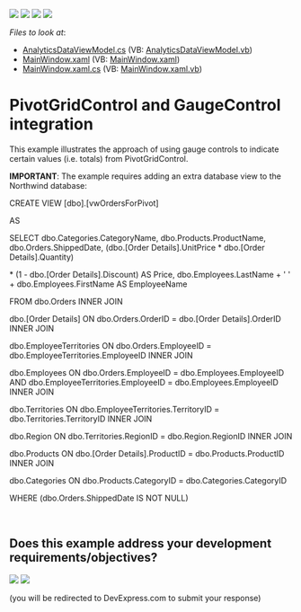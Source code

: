 <!-- default badges list -->
![](https://img.shields.io/endpoint?url=https://codecentral.devexpress.com/api/v1/VersionRange/128570716/11.1.4%2B)
[![](https://img.shields.io/badge/Open_in_DevExpress_Support_Center-FF7200?style=flat-square&logo=DevExpress&logoColor=white)](https://supportcenter.devexpress.com/ticket/details/E3332)
[![](https://img.shields.io/badge/📖_How_to_use_DevExpress_Examples-e9f6fc?style=flat-square)](https://docs.devexpress.com/GeneralInformation/403183)
[![](https://img.shields.io/badge/💬_Leave_Feedback-feecdd?style=flat-square)](#does-this-example-address-your-development-requirementsobjectives)
<!-- default badges end -->
<!-- default file list -->
*Files to look at*:

* [AnalyticsDataViewModel.cs](./CS/PivotGauges/AnalyticsDataViewModel.cs) (VB: [AnalyticsDataViewModel.vb](./VB/PivotGauges/AnalyticsDataViewModel.vb))
* [MainWindow.xaml](./CS/PivotGauges/MainWindow.xaml) (VB: [MainWindow.xaml](./VB/PivotGauges/MainWindow.xaml))
* [MainWindow.xaml.cs](./CS/PivotGauges/MainWindow.xaml.cs) (VB: [MainWindow.xaml.vb](./VB/PivotGauges/MainWindow.xaml.vb))
<!-- default file list end -->
# PivotGridControl and GaugeControl integration


<p>This example illustrates the approach of using gauge controls to indicate certain values (i.e. totals) from PivotGridControl.</p><p><strong>IMPORTANT</strong>: The example requires adding an extra database view to the Northwind database:</p><p>CREATE VIEW [dbo].[vwOrdersForPivot]</p><p>AS</p><p>SELECT     dbo.Categories.CategoryName, dbo.Products.ProductName, dbo.Orders.ShippedDate, (dbo.[Order Details].UnitPrice * dbo.[Order Details].Quantity) </p><p>                     * (1 - dbo.[Order Details].Discount) AS Price, dbo.Employees.LastName + ' ' + dbo.Employees.FirstName AS EmployeeName</p><p>FROM         dbo.Orders INNER JOIN</p><p>                     dbo.[Order Details] ON dbo.Orders.OrderID = dbo.[Order Details].OrderID INNER JOIN</p><p>                     dbo.EmployeeTerritories ON dbo.Orders.EmployeeID = dbo.EmployeeTerritories.EmployeeID INNER JOIN</p><p>                     dbo.Employees ON dbo.Orders.EmployeeID = dbo.Employees.EmployeeID AND dbo.EmployeeTerritories.EmployeeID = dbo.Employees.EmployeeID INNER JOIN</p><p>                     dbo.Territories ON dbo.EmployeeTerritories.TerritoryID = dbo.Territories.TerritoryID INNER JOIN</p><p>                     dbo.Region ON dbo.Territories.RegionID = dbo.Region.RegionID INNER JOIN</p><p>                     dbo.Products ON dbo.[Order Details].ProductID = dbo.Products.ProductID INNER JOIN</p><p>                     dbo.Categories ON dbo.Products.CategoryID = dbo.Categories.CategoryID</p><p>WHERE     (dbo.Orders.ShippedDate IS NOT NULL)<br />
</p>

<br/>


<!-- feedback -->
## Does this example address your development requirements/objectives?

[<img src="https://www.devexpress.com/support/examples/i/yes-button.svg"/>](https://www.devexpress.com/support/examples/survey.xml?utm_source=github&utm_campaign=pivotgridcontrol-and-gaugecontrol-integration-e3332&~~~was_helpful=yes) [<img src="https://www.devexpress.com/support/examples/i/no-button.svg"/>](https://www.devexpress.com/support/examples/survey.xml?utm_source=github&utm_campaign=pivotgridcontrol-and-gaugecontrol-integration-e3332&~~~was_helpful=no)

(you will be redirected to DevExpress.com to submit your response)
<!-- feedback end -->

